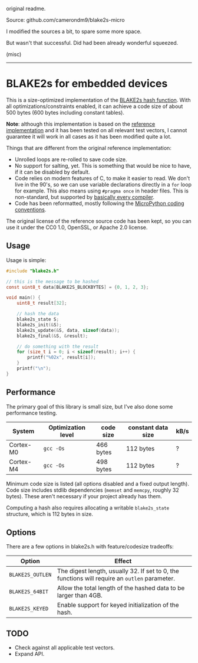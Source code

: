 original readme.

Source: github.com/camerondm9/blake2s-micro

I modified the sources a bit, to spare some more space.

But wasn't that successful. Did had been already wonderful squeezed.

(misc)

----


# BLAKE2s for embedded devices

This is a size-optimized implementation of the [BLAKE2s hash function](https://blake2.net/).
With all optimizations/constraints enabled, it can achieve a code size of about 500 bytes (600 bytes including constant tables).

**Note**: although this implementation is based on the [reference implementation](https://github.com/BLAKE2/BLAKE2/tree/master/ref)
and it has been tested on all relevant test vectors, I cannot guarantee it will
work in all cases as it has been modified quite a lot.

Things that are different from the original reference implementation:

  * Unrolled loops are re-rolled to save code size.
  * No support for salting, yet. This is something that would
    be nice to have, if it can be disabled by default.
  * Code relies on modern features of C, to make it easier to read. We don't
    live in the 90's, so we can use variable declarations directly in a `for`
    loop for example. This also means using `#pragma once` in header files.
    This is non-standard, but supported by
    [basically every compiler](https://en.wikipedia.org/wiki/Pragma_once#Portability).
  * Code has been reformatted, mostly following the
[MicroPython coding conventions](https://github.com/micropython/micropython/blob/master/CODECONVENTIONS.md#c-code-conventions).

The original license of the reference source code has been kept, so you can use
it under the CC0 1.0, OpenSSL, or Apache 2.0 license.


## Usage

Usage is simple:

```c
#include "blake2s.h"

// this is the message to be hashed
const uint8_t data[BLAKE2S_BLOCKBYTES] = {0, 1, 2, 3};

void main() {
    uint8_t result[32];

    // hash the data
    blake2s_state S;
    blake2s_init(&S);
    blake2s_update(&S, data, sizeof(data));
    blake2s_final(&S, &result);

    // do something with the result
    for (size_t i = 0; i < sizeof(result); i++) {
        printf("%02x", result[i]);
    }
    printf("\n");
}
```


## Performance

The primary goal of this library is small size, but I've also done some performance testing.

| System    | Optimization level | code size | constant data size | kB/s         |
| --------- | ------------------ | --------- | ------------------ | ------------ |
| Cortex-M0 | `gcc -Os`          | 466 bytes | 112 bytes          | ?            |
| Cortex-M4 | `gcc -Os`          | 498 bytes | 112 bytes          | ?            |

Minimum code size is listed (all options disabled and a fixed output length).
Code size includes stdlib dependencies (`memset` and `memcpy`, roughly 32 bytes). These aren't necessary if your project already has them.

Computing a hash also requires allocating a writable `blake2s_state` structure, which is 112 bytes in size.


## Options

There are a few options in blake2s.h with feature/codesize tradeoffs:

| Option              | Effect                                                                                        |
| ------------------- | --------------------------------------------------------------------------------------------- |
| `BLAKE2S_OUTLEN`    | The digest length, usually 32. If set to 0, the functions will require an `outlen` parameter. |
| `BLAKE2S_64BIT`     | Allow the total length of the hashed data to be larger than 4GB.                              |
| `BLAKE2S_KEYED`     | Enable support for keyed initialization of the hash.                                          |


## TODO

  * Check against all applicable test vectors.
  * Expand API.
